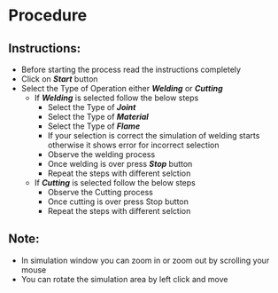 # Procedure


## Instructions:
- Before starting the process read the instructions completely
- Click on ***Start*** button
- Select the Type of Operation either ***Welding*** or ***Cutting***
    - If ***Welding*** is selected follow the below steps
        - Select the Type of ***Joint***
        - Select the Type of ***Material***
        - Select the Type of ***Flame***
        - If your selection is correct the simulation of welding starts otherwise it shows error for incorrect selection
        - Observe the welding process
        - Once welding is over press ***Stop*** button
        - Repeat the steps with different selction
    - If ***Cutting*** is selected follow the below steps
        - Observe the Cutting process
        - Once cutting is over press Stop button
        - Repeat the steps with different selction

## Note:
- In simulation window you can zoom in or zoom out by scrolling your mouse
- You can rotate the simulation area by left click and move